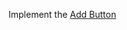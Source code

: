 Implement the [Add Button](https://www.figma.com/file/HQTXSLsB6cip2kT4hBCFCd/ComposePlayground?node-id=763-3200&t=ijzLH8M6tofIAi4s-0)
